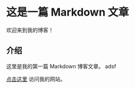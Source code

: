 # 这是一篇 Markdown 文章
欢迎来到我的博客！

## 介绍
这里是我的第一篇 Markdown 博客文章。
adsf

[点击这里](https://example.com) 访问我的网站。
